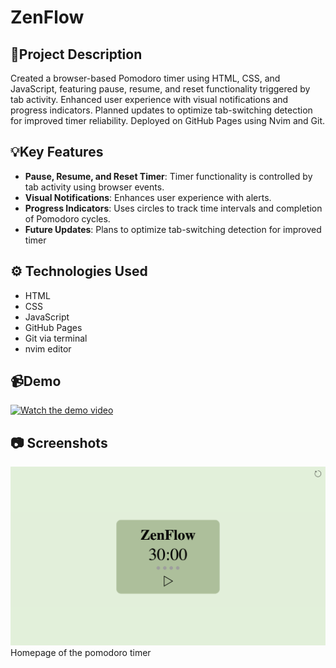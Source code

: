 # ZenFlow

## 📝Project Description

Created a browser-based Pomodoro timer using HTML, CSS, and JavaScript, featuring
pause, resume, and reset functionality triggered by tab activity. Enhanced user
experience with visual notifications and progress indicators. Planned updates
to optimize tab-switching detection for improved timer reliability. Deployed
on GitHub Pages using Nvim and Git.

## 💡Key Features

- **Pause, Resume, and Reset Timer**: Timer functionality is controlled by tab activity using browser events.
- **Visual Notifications**: Enhances user experience with alerts.
- **Progress Indicators**: Uses circles to track time intervals and completion of Pomodoro cycles.
- **Future Updates**: Plans to optimize tab-switching detection for improved timer

## ⚙️ Technologies Used

- HTML
- CSS
- JavaScript
- GitHub Pages
- Git via terminal
- nvim editor

## 📹Demo

[![Watch the demo video](https://img.youtube.com/vi/QrKvURphyAU/0.jpg)](https://www.youtube.com/watch?v=QrKvURphyAU)

## 📷 Screenshots

![Homepage of the pomodoro timer](assets/screenshots/homepage.png)
Homepage of the pomodoro timer
